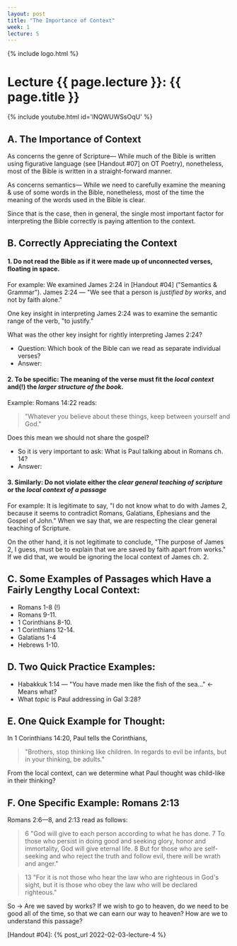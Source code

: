 ```yaml
---
layout: post
title: "The Importance of Context"
week: 1
lecture: 5
---
```


{% include logo.html %}

# Lecture {{ page.lecture }}: {{ page.title }}

{% include youtube.html id='lNQWUWSsOqU' %}

## A. The Importance of Context
As concerns the genre of Scripture—
While much of the Bible is written using figurative language (see [Handout #07] on OT Poetry), nonetheless, most of the Bible is written in a straight-forward manner.

As concerns semantics—
While we need to carefully examine the meaning & use of some words in the Bible, nonetheless, most of the time the meaning of the words used in the Bible is clear.

Since that is the case, then in general, the single most important factor for interpreting the Bible correctly is paying attention to the context.

## B. Correctly Appreciating the Context
#### 1. Do not read the Bible as if it were made up of unconnected verses, floating in space.

For example: We examined James 2:24 in [Handout #04] ("Semantics & Grammar"). James 2:24 — "We see that a person is _justified by works_, and not by faith alone."

One key insight in interpreting James 2:24 was to examine the semantic range of the verb, "to justify."

What was the other key insight for rightly interpreting James 2:24?

- Question: Which book of the Bible can we read as separate individual verses?
- Answer:

#### 2. To be specific: The meaning of the verse must fit the _local context_ and(!) the _larger structure of the book_.

Example: Romans 14:22 reads:
> "Whatever you believe about these things, keep between yourself and God."

Does this mean we should not share the gospel?

- So it is very important to ask: What is Paul talking about in Romans ch. 14?
- Answer:

#### 3. Similarly: Do not violate either the _clear general teaching of scripture_ or the _local context of a passage_

For example: It is legitimate to say, "l do not know what to do with James 2, because it seems to contradict Romans, Galatians, Ephesians and the Gospel of John." When we say that, we are respecting the clear general teaching of Scripture.

On the other hand, it is not legitimate to conclude, "The purpose of James 2, I guess, must be to explain that we are saved by faith apart from works." If we did that, we would be ignoring the local context of James ch. 2.

## C. Some Examples of Passages which Have a Fairly Lengthy Local Context:
- Romans 1-8 (!)
- Romans 9-11.
- 1 Corinthians 8-10.
- 1 Corinthians 12-14.
- Galatians 1-4
- Hebrews 1-10.

## D. Two Quick Practice Examples:
- Habakkuk 1:14 — "You have made men like the fish of the sea..." <- Means what?
- What *topic* is Paul addressing in Gal 3:28?

## E. One Quick Example for Thought:
In 1 Corinthians 14:20, Paul tells the Corinthians,

> "Brothers, stop thinking like children. In regards to evil be infants, but in your thinking, be adults."

From the local context, can we determine what Paul thought was child-like in their thinking?

## F. One Specific Example: Romans 2:13
Romans 2:6—8, and 2:13 read as follows:

> 6 "God will give to each person according to what he has done. 7 To those who persist in doing good and seeking glory, honor and immortality, God will give eternal life. 8 But for those who are self-seeking and who reject the truth and follow evil, there will be wrath and anger."

> 13 "For it is not those who hear the law who are righteous in God's sight, but it is those who obey the law who will be declared righteous."

So -> Are we saved by works? If we wish to go to heaven, do we need to be good all of the time, so that we can earn our way to heaven? How are we to understand this passage?

[Handout #04]: {% post_url 2022-02-03-lecture-4 %}